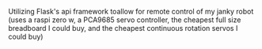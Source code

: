 Utilizing Flask's api framework toallow for remote control of my janky robot (uses a raspi zero w, a PCA9685 servo controller, the cheapest full size breadboard I could buy, and the cheapest continuous rotation servos I could buy)